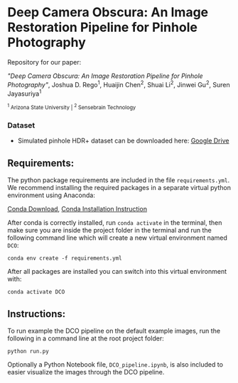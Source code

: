 # Deep Camera Obscura: An Image Restoration Pipeline for Pinhole Photography

Repository for our paper: 
  
_"Deep Camera Obscura: An Image Restoration Pipeline for Pinhole Photography"_, Joshua D. Rego<sup>1</sup>, Huaijin Chen<sup>2</sup>, Shuai Li<sup>2</sup>, Jinwei Gu<sup>2</sup>, Suren Jayasuriya<sup>1</sup>

<sup><sup>1</sup> Arizona State University | <sup>2</sup> Sensebrain Technology</sup>

### Dataset
* Simulated pinhole HDR+ dataset can be downloaded here: [Google Drive](https://drive.google.com/drive/folders/1Pakes8BFpNjmzUK494MYUZ0WMqI-aRSx?usp=sharing)


## Requirements:

The python package requirements are included in the file `requirements.yml`. We recommend installing the required packages in a separate virtual python environment using Anaconda: 

[Conda Download](https://www.anaconda.com/products/individual), 
[Conda Installation Instruction](https://docs.anaconda.com/anaconda/install/index.html)

After conda is correctly installed, run `conda activate` in the terminal, then make sure you are inside the project folder in the terminal and run the following command line which will create a new virtual environment named `DCO`: 

    conda env create -f requirements.yml

After all packages are installed you can switch into this virtual environment with:
    
    conda activate DCO

## Instructions:

To run example the DCO pipeline on the default example images, run the following in a command line at the root project folder:

    python run.py

Optionally a Python Notebook file, `DCO_pipeline.ipynb`, is also included to easier visualize the images through the DCO pipeline. 